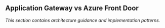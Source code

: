 ## Application Gateway vs Azure Front Door

_This section contains architecture guidance and implementation patterns._
